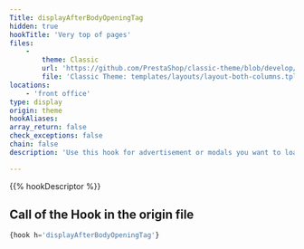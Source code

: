 ```yaml
---
Title: displayAfterBodyOpeningTag
hidden: true
hookTitle: 'Very top of pages'
files:
    -
        theme: Classic
        url: 'https://github.com/PrestaShop/classic-theme/blob/develop/templates/layouts/layout-both-columns.tpl'
        file: 'Classic Theme: templates/layouts/layout-both-columns.tpl'
locations:
    - 'front office'
type: display
origin: theme
hookAliases: 
array_return: false
check_exceptions: false
chain: false
description: 'Use this hook for advertisement or modals you want to load first'

---
```


{{% hookDescriptor %}}

## Call of the Hook in the origin file

```php
{hook h='displayAfterBodyOpeningTag'}
```
